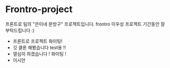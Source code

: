 # Frontro-project
프론트로 팀의 "은이네 문방구" 프로젝트입니다.
frontro 이우성 프로젝트 기간동안 잘 부탁드립니다 :)
* 프론트로 프로젝트 화이팅! 
* 깃 클론 해봤습니다 test용 !!
* 열심히 하겠습니다 ! 화이팅 !
* 이시안